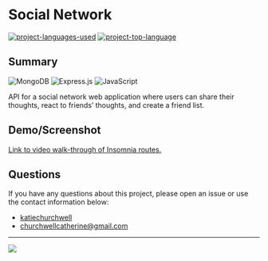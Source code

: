 # Social Network
  [![project-languages-used](https://img.shields.io/github/languages/count/katiechurchwell/social-network?color=important)](https://github.com/katiechurchwell/social-network)
  [![project-top-language](https://img.shields.io/github/languages/top/katiechurchwell/social-network?color=blueviolet)](https://github.com/katiechurchwell/social-network)

## Summary
![MongoDB](https://img.shields.io/badge/MongoDB-%234ea94b.svg?style=flat&logo=mongodb&logoColor=white)
![Express.js](https://img.shields.io/badge/express.js-%23404d59.svg?style=flat&logo=express&logoColor=%2361DAFB)
![JavaScript](https://img.shields.io/badge/JavaScript_ES6-%23323330.svg?style=flat&logo=javascript&logoColor=%23F7DF1E)

API for a social network web application where users can share their thoughts, react to friends’ thoughts, and create a friend list.
## Demo/Screenshot
[Link to video walk-through of Insomnia routes.](./videos/Social-Network-Demo.mp4)

## Questions
  If you have any questions about this project, please open an issue or use the contact information below:
  * [katiechurchwell](https://www.github.com/katiechurchwell)
  * [churchwellcatherine@gmail.com](mailto:churchwellcatherine@gmail.com)

---
  ![](https://img.shields.io/badge/license-MIT-blue)